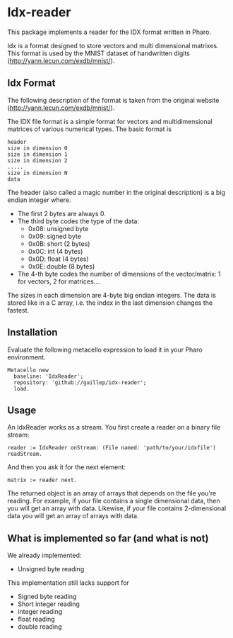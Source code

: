 # Idx-reader
This package implements a reader for the IDX format written in Pharo.

Idx is a format designed to store vectors and multi dimensional matrixes. This format is used by the MNIST dataset of handwritten digits (http://yann.lecun.com/exdb/mnist/).

## Idx Format

The following description of the format is taken from the original website (http://yann.lecun.com/exdb/mnist/).

The IDX file format is a simple format for vectors and multidimensional matrices of various numerical types. The basic format is

```
header 
size in dimension 0 
size in dimension 1 
size in dimension 2 
..... 
size in dimension N 
data
```

The header (also called a magic number in the original description) is a big endian integer where.

- The first 2 bytes are always 0.
- The third byte codes the type of the data: 
  - 0x08: unsigned byte 
  - 0x09: signed byte 
  - 0x0B: short (2 bytes) 
  - 0x0C: int (4 bytes) 
  - 0x0D: float (4 bytes) 
  - 0x0E: double (8 bytes)
- The 4-th byte codes the number of dimensions of the vector/matrix: 1 for vectors, 2 for matrices....

The sizes in each dimension are 4-byte big endian integers.
The data is stored like in a C array, i.e. the index in the last dimension changes the fastest.

## Installation

Evaluate the following metacello expression to load it in your Pharo environment.

```smalltalk
Metacello new
  baseline: 'IdxReader';
  repository: 'github://guillep/idx-reader';
  load.
```

## Usage

An IdxReader works as a stream. You first create a reader on a binary file stream:

```smalltalk
reader := IdxReader onStream: (File named: 'path/to/your/idxfile') readStream.
```

And then you ask it for the next element:

```smalltalk
matrix := reader next.
```

The returned object is an array of arrays that depends on the file you're reading. For example, if your file contains a single dimensional data, then you will get an array with data. Likewise, if your file contains 2-dimensional data you will get an array of arrays with data.

## What is implemented so far (and what is not)

We already implemented:
 - Unsigned byte reading

This implementation still lacks support for 
 - Signed byte reading
 - Short integer reading
 - integer reading
 - float reading
 - double reading
